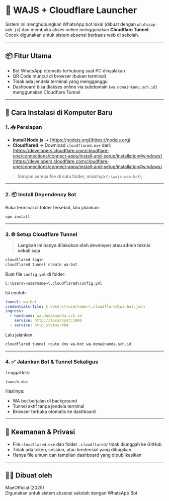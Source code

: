 # 💬 WAJS + Cloudflare Launcher

Sistem ini menghubungkan WhatsApp bot lokal (dibuat dengan `whatsapp-web.js`) dan membuka akses online menggunakan **Cloudflare Tunnel**. Cocok digunakan untuk sistem absensi berbasis web di sekolah.

---

## 📦 Fitur Utama

- Bot WhatsApp otomatis terhubung saat PC dinyalakan
- QR Code muncul di browser (bukan terminal)
- Tidak ada jendela terminal yang mengganggu
- Dashboard bisa diakses online via subdomain (`wa.domainkamu.sch.id`) menggunakan Cloudflare Tunnel

---

## 🚀 Cara Instalasi di Komputer Baru

### 1. 📥 Persiapan

- **Install Node.js** → [https://nodejs.org](https://nodejs.org)
- **Cloudflared** → Download `cloudflared.exe` dari:  
  [https://developers.cloudflare.com/cloudflare-one/connections/connect-apps/install-and-setup/installation#windows](https://developers.cloudflare.com/cloudflare-one/connections/connect-apps/install-and-setup/installation#windows)

> Simpan semua file di satu folder, misalnya `C:\wajs-web-bot\`

---

### 2. 📦 Install Dependency Bot

Buka terminal di folder tersebut, lalu jalankan:

```bash
npm install
```

---

### 3. 🌐 Setup Cloudflare Tunnel

> **Langkah ini hanya dilakukan oleh developer atau admin teknis sekali saja**

```bash
cloudflared login
cloudflared tunnel create wa-bot
```

Buat file `config.yml` di folder:

```
C:\Users\<username>\.cloudflared\config.yml
```

Isi contoh:

```yaml
tunnel: wa-bot
credentials-file: C:\Users\<username>\.cloudflared\wa-bot.json
ingress:
  - hostname: wa.domainanda.sch.id
    service: http://localhost:3000
  - service: http_status:404
```

Lalu jalankan:

```bash
cloudflared tunnel route dns wa-bot wa.domainanda.sch.id
```

---

### 4. ✅ Jalankan Bot & Tunnel Sekaligus

Tinggal klik:

```text
launch.vbs
```

Hasilnya:
- WA bot berjalan di background
- Tunnel aktif tanpa jendela terminal
- Browser terbuka otomatis ke dashboard

---

## 🔐 Keamanan & Privasi

- File `cloudflared.exe` dan folder `.cloudflared/` tidak diunggah ke GitHub
- Tidak ada token, session, atau kredensial yang dibagikan
- Hanya file umum dan tampilan dashboard yang dipublikasikan

---

## 👨‍💻 Dibuat oleh

MaeOfficial (2025)  
Digunakan untuk sistem absensi sekolah dengan WhatsApp Bot